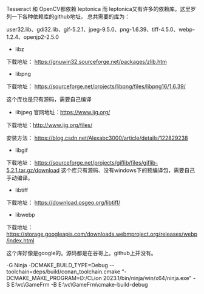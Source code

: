 
Tesseract 和 OpenCV都依赖 leptonica 而 leptonica又有许多的依赖库。这里罗列一下各种依赖库的github地址， 总共需要的库为：

user32.lib、gdi32.lib、gif-5.2.1、jpeg-9.5.0、png-1.6.39、tiff-4.5.0、webp-1.2.4、openjp2-2.5.0


- libz

下载地址： https://gnuwin32.sourceforge.net/packages/zlib.htm





- libpng

下载地址： https://sourceforge.net/projects/libpng/files/libpng16/1.6.39/

这个库也是只有源码，需要自己编译

- libjpeg
官网地址：https://www.ijg.org/

下载地址：http://www.ijg.org/files/

安装方法： https://blog.csdn.net/Alexabc3000/article/details/122829238

- libgif

下载地址：  https://sourceforge.net/projects/giflib/files/giflib-5.2.1.tar.gz/download
这个库只有源码、没有windows下的预编译包，需要自己手动编译。


- libtiff

下载地址： https://download.osgeo.org/libtiff/

- libwebp

下载地址： https://storage.googleapis.com/downloads.webmproject.org/releases/webp/index.html

这个库好像是google的。源码都是在谷哥上。github上并没有。



-G Ninja -DCMAKE_BUILD_TYPE=Debug --toolchain=deps/build/conan_toolchain.cmake "-DCMAKE_MAKE_PROGRAM=D:/CLion 2023.1/bin/ninja/win/x64/ninja.exe"  -S E:\vc\GameFrm -B E:\vc\GameFrm\cmake-build-debug